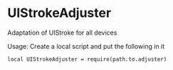 # UIStrokeAdjuster
Adaptation of UIStroke for all devices

Usage:
Create a local script and put the following in it
```
local UIStrokeAdjuster = require(path.to.adjuster)
```
